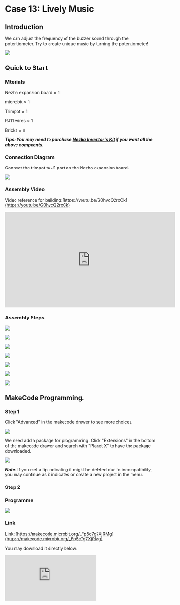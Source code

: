 ﻿# Case 13: Lively Music

## Introduction

We can adjust the frequency of the buzzer sound through the potentiometer. Try to create unique music by turning the potentiometer!

![](https://wiki-media-ef.oss-cn-hongkong.aliyuncs.com/i18n/en/docusaurus-plugin-content-docs/current/microbit/building-blocks/nezha-inventors-kit/images/case_13_01.png)


## Quick to Start


### Mterials

Nezha expansion board × 1

micro:bit × 1

Trimpot  × 1

RJ11 wires × 1

Bricks × n


***Tips: You may need to purchase [Nezha Inventor's Kit](https://www.elecfreaks.com/nezha-inventor-s-kit-for-micro-bit-without-micro-bit-board.html) if you want all the above compoents.***

### Connection Diagram

Connect the trimpot to J1 port on the Nezha expansion board.


![](https://wiki-media-ef.oss-cn-hongkong.aliyuncs.com/i18n/en/docusaurus-plugin-content-docs/current/microbit/building-blocks/nezha-inventors-kit/images/case_13_03.png)


### Assembly Video


Video reference for building:[https://youtu.be/G0hycQ2rxCk](https://youtu.be/G0hycQ2rxCk)

<iframe width="560" height="315" src="https://www.youtube.com/embed/G0hycQ2rxCk" frameborder="0" allow="accelerometer; autoplay; clipboard-write; encrypted-media; gyroscope; picture-in-picture" allowfullscreen></iframe>


### Assembly Steps

![](https://wiki-media-ef.oss-cn-hongkong.aliyuncs.com/i18n/en/docusaurus-plugin-content-docs/current/microbit/building-blocks/nezha-inventors-kit/images/case_step_13_01.png)

![](https://wiki-media-ef.oss-cn-hongkong.aliyuncs.com/i18n/en/docusaurus-plugin-content-docs/current/microbit/building-blocks/nezha-inventors-kit/images/case_step_13_02.png)

![](https://wiki-media-ef.oss-cn-hongkong.aliyuncs.com/i18n/en/docusaurus-plugin-content-docs/current/microbit/building-blocks/nezha-inventors-kit/images/case_step_13_03.png)

![](https://wiki-media-ef.oss-cn-hongkong.aliyuncs.com/i18n/en/docusaurus-plugin-content-docs/current/microbit/building-blocks/nezha-inventors-kit/images/case_step_13_04.png)

![](https://wiki-media-ef.oss-cn-hongkong.aliyuncs.com/i18n/en/docusaurus-plugin-content-docs/current/microbit/building-blocks/nezha-inventors-kit/images/case_step_13_05.png)

![](https://wiki-media-ef.oss-cn-hongkong.aliyuncs.com/i18n/en/docusaurus-plugin-content-docs/current/microbit/building-blocks/nezha-inventors-kit/images/case_step_13_06.png)

![](https://wiki-media-ef.oss-cn-hongkong.aliyuncs.com/i18n/en/docusaurus-plugin-content-docs/current/microbit/building-blocks/nezha-inventors-kit/images/case_step_13_07.png)




## MakeCode Programming.



### Step 1


Click  "Advanced" in the makecode drawer to see more choices.

![](https://wiki-media-ef.oss-cn-hongkong.aliyuncs.com/i18n/en/docusaurus-plugin-content-docs/current/microbit/building-blocks/nezha-inventors-kit/images/case_01_10.png)

We need add a package for programming. Click "Extensions" in the bottom of the makecode drawer and search with "Planet X" to have the package downloaded.

![](https://wiki-media-ef.oss-cn-hongkong.aliyuncs.com/i18n/en/docusaurus-plugin-content-docs/current/microbit/building-blocks/nezha-inventors-kit/images/case_01_11.png)

***Note:*** If you met a tip indicating it might be deleted due to incompatibility, you may continue as it indicates or create a new project in the menu.

### Step 2

### Programme

![](https://wiki-media-ef.oss-cn-hongkong.aliyuncs.com/i18n/en/docusaurus-plugin-content-docs/current/microbit/building-blocks/nezha-inventors-kit/images/case_13_15.png)


### Link
Link: [https://makecode.microbit.org/_Fp5c7g7XjRMg](https://makecode.microbit.org/_Fp5c7g7XjRMg)

You may download it directly below:

<div
    style={{
        position: 'relative',
        paddingBottom: '60%',
        overflow: 'hidden',
    }}
>
    <iframe
        src="https://makecode.microbit.org/_Fp5c7g7XjRMg"
        frameborder="0"
        sandbox="allow-popups allow-forms allow-scripts allow-same-origin"
        style={{
            position: 'absolute',
            width: '100%',
            height: '100%',
        }}
    />
</div>


### Result
The tones could be adjusted via the trimpot.

![](https://wiki-media-ef.oss-cn-hongkong.aliyuncs.com/i18n/en/docusaurus-plugin-content-docs/current/microbit/building-blocks/nezha-inventors-kit/images/case-gif-13.gif)
